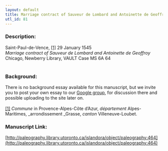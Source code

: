 ```yaml
---
layout: default
title: Marriage contract of Sauveur de Lombard and Antoinette de Geoffroy
utl_id: 81
---
```


### Description:

Saint-Paul-de-Vence, <a id="_ftnref1">[[1]](#_ftn1)</a> 29 January 1545<br>
_Marriage contract of Sauveur de Lombard and Antoinette de Geoffroy_<br>
Chicago, Newberry Library, VAULT Case MS 6A 64<br>
 <br>


### Background:

There is no background essay available for this manuscript, but we invite you to post your own essay to our [Google group](https://paleography.library.utoronto.ca/content/group-work), for discussion there and possible uploading to the site later on.<br><br>
<a id="_ftn1">[[1]](#_ftnref1)</a> _Commune_ in Provence-Alpes-Côte d’Azur, _département_ Alpes-Maritimes, _arrondissement _Grasse, _canton_ Villeneuve-Loubet. <br>


### Manuscript Link:

[http://paleography.library.utoronto.ca/islandora/object/paleography:464](http://paleography.library.utoronto.ca/islandora/object/paleography:464)